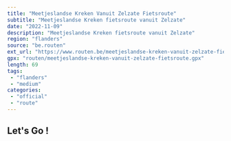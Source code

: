 ```yaml
---
title: "Meetjeslandse Kreken Vanuit Zelzate Fietsroute"
subtitle: "Meetjeslandse Kreken fietsroute vanuit Zelzate"
date: "2022-11-09"
description: "Meetjeslandse Kreken fietsroute vanuit Zelzate"
region: "flanders"
source: "be.routen"
ext_url: "https://www.routen.be/meetjeslandse-kreken-vanuit-zelzate-fietsroute"
gpx: "routen/meetjeslandse-kreken-vanuit-zelzate-fietsroute.gpx"
length: 69
tags:
 - "flanders"
 - "medium"
categories:
 - "official"
 - "route"
---
```


## Let's Go ! 


